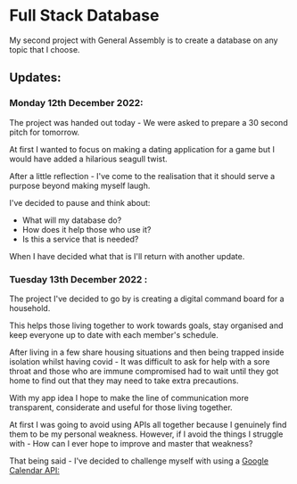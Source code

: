 # Full Stack Database
My second project with General Assembly is to create a database on any topic that I choose.

## Updates:
### Monday 12th December 2022:

The project was handed out today - We were asked to prepare a 30 second pitch for tomorrow.

At first I wanted to focus on making a dating application for a game but I would have added a hilarious seagull twist.

After a little reflection - I've come to the realisation that it should serve a purpose beyond making myself laugh.

I've decided to pause and think about:
- What will my database do?
- How does it help those who use it?
- Is this a service that is needed?

When I have decided what that is I'll return with another update.

### Tuesday 13th December 2022 :

The project I've decided to go by is creating a digital command board for a household.

This helps those living together to work towards goals, stay organised and keep everyone up to date with each member's schedule.

After living in a few share housing situations and then being trapped inside isolation whilst having covid - It was difficult to ask for help with a sore throat and those who are immune compromised had to wait until they got home to find out that they may need to take extra precautions.

With my app idea I hope to make the line of communication more transparent, considerate and useful for those living together.

At first I was going to avoid using APIs all together because I genuinely find them to be my personal weakness. However, if I avoid the things I struggle with - How can I ever hope to improve and master that weakness? 

That being said - I've decided to challenge myself with using a [Google Calendar API:](https://developers.google.com/calendar)
